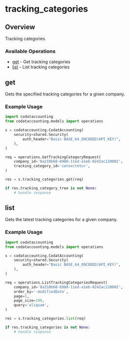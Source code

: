 # tracking_categories

## Overview

Tracking categories

### Available Operations

* [get](#get) - Get tracking categories
* [list](#list) - List tracking categories

## get

Gets the specified tracking categories for a given company.

### Example Usage

```python
import codataccounting
from codataccounting.models import operations

s = codataccounting.CodatAccounting(
    security=shared.Security(
        auth_header="Basic BASE_64_ENCODED(API_KEY)",
    ),
)

req = operations.GetTrackingCategoryRequest(
    company_id='8a210b68-6988-11ed-a1eb-0242ac120002',
    tracking_category_id='consectetur',
)

res = s.tracking_categories.get(req)

if res.tracking_category_tree is not None:
    # handle response
```

## list

Gets the latest tracking categories for a given company.

### Example Usage

```python
import codataccounting
from codataccounting.models import operations

s = codataccounting.CodatAccounting(
    security=shared.Security(
        auth_header="Basic BASE_64_ENCODED(API_KEY)",
    ),
)

req = operations.ListTrackingCategoriesRequest(
    company_id='8a210b68-6988-11ed-a1eb-0242ac120002',
    order_by='-modifiedDate',
    page=1,
    page_size=100,
    query='aliquam',
)

res = s.tracking_categories.list(req)

if res.tracking_categories is not None:
    # handle response
```
